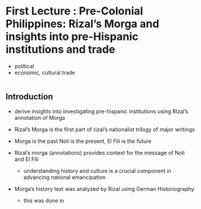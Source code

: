 # First Lecture : Pre-Colonial Philippines: Rizal’s Morga and insights into pre-Hispanic institutions and trade
- political
- economic, cultural trade

```toc
```

## Introduction
 - derive insights into investigating pre-hispanic institutions using RIzal’s annotation of Morga

- Rizal’s Morga is the first part of rizal’s nationalist trilogy of major writings
- Morga is the past Noli is the present, El Fili is the future

- Rizal’s morga (annotations) provides context for the message of Noli and El FIli
	- understanding history and culture is a crucial component in advancing national emancipation 
- Morga’s history text was analyzed by Rizal using German Historiography
	- this was done in